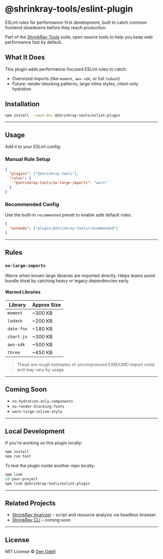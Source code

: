 # @shrinkray-tools/eslint-plugin

ESLint rules for performance-first development, built to catch common frontend slowdowns before they reach production.

Part of the [ShrinkRay Tools](https://github.com/shrinkray-tools) suite, open source tools to help you keep web performance fast by default.

## What It Does

This plugin adds performance-focused ESLint rules to catch:

- Oversized imports (like `moment`, `aws-sdk`, or full `lodash`)
- Future: render-blocking patterns, large inline styles, client-only hydration

## Installation

```bash
npm install --save-dev @shrinkray-tools/eslint-plugin
```

---

## Usage

Add it to your ESLint config:

### Manual Rule Setup

```json
{
  "plugins": ["@shrinkray-tools"],
  "rules": {
    "@shrinkray-tools/no-large-imports": "warn"
  }
}
```

### Recommended Config

Use the built-in `recommended` preset to enable safe default rules:

```json
{
  "extends": ["plugin:@shrinkray-tools/recommended"]
}
```

---

## Rules

### `no-large-imports`

Warns when known large libraries are imported directly. Helps teams avoid bundle bloat by catching heavy or legacy dependencies early.

#### Warned Libraries

| Library     | Approx Size |
|-------------|--------------|
| `moment`    | ~300 KB      |
| `lodash`    | ~200 KB      |
| `date-fns`  | ~180 KB      |
| `chart.js`  | ~300 KB      |
| `aws-sdk`   | ~500 KB      |
| `three`     | ~450 KB      |

> These are rough estimates of uncompressed ESM/UMD import costs and may vary by usage.

---

## Coming Soon

- `no-hydration-only-components`
- `no-render-blocking-fonts`
- `warn-large-inline-style`

---

## Local Development

If you're working on this plugin locally:

```bash
npm install
npm run test
```

To test the plugin inside another repo locally:

```bash
npm link
cd your-project
npm link @shrinkray-tools/eslint-plugin
```

---

## Related Projects

- [ShrinkRay Analyzer](https://github.com/shrinkray-tools/shrinkray-analyzer) – script and resource analysis via headless browser
- [ShrinkRay CLI](https://github.com/shrinkray-tools/shrinkray-cli) – coming soon

---

## License

MIT License © [Den Odell](https://github.com/denodell)
